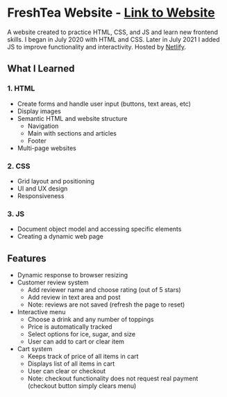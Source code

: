 # FreshTea Website - [Link to Website](https://yu-xiao-boba-shop.netlify.app/)
A website created to practice HTML, CSS, and JS and learn new frontend skills. I began in July 2020 with HTML and CSS. Later in July 2021 I added JS to improve functionality and interactivity. Hosted by [Netlify](https://www.netlify.com/).

## What I Learned
### 1. HTML
 - Create forms and handle user input (buttons, text areas, etc)
 - Display images
 - Semantic HTML and website structure
   - Navigation
   - Main with sections and articles
   - Footer
 - Multi-page websites
### 2. CSS
 - Grid layout and positioning
 - UI and UX design
 - Responsiveness
### 3. JS
 - Document object model and accessing specific elements
 - Creating a dynamic web page

## Features
 - Dynamic response to browser resizing
 - Customer review system
    - Add reviewer name and choose rating (out of 5 stars)
    - Add review in text area and post
    - Note: reviews are not saved (refresh the page to reset)
 - Interactive menu
    - Choose a drink and any number of toppings
    - Price is automatically tracked
    - Select options for ice, sugar, and size
    - User can add to cart or clear item
 - Cart system
    - Keeps track of price of all items in cart
    - Displays list of all items in cart
    - User can clear or checkout
    - Note: checkout functionality does not request real payment (checkout button simply clears menu)
